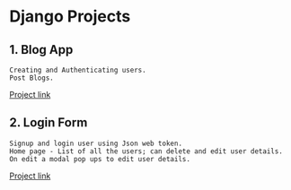 # Django Projects

## 1. Blog App
	Creating and Authenticating users.
	Post Blogs. 
   [Project link](http://safe-atoll-97177.herokuapp.com/)
      
## 2. Login Form
	Signup and login user using Json web token.
	Home page - List of all the users; can delete and edit user details.
	On edit a modal pop ups to edit user details.
   [Project link](https://logformapp.herokuapp.com/login)
	
